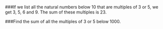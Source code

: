 ###If we list all the natural numbers below 10 that are multiples of 3 or 5, we get 3, 5, 6 and 9. The sum of these multiples is 23.

###Find the sum of all the multiples of 3 or 5 below 1000.